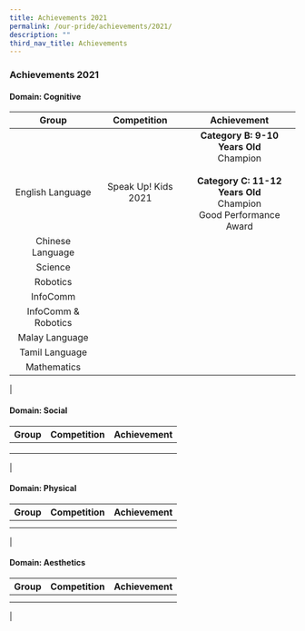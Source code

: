 ```yaml
---
title: Achievements 2021
permalink: /our-pride/achievements/2021/
description: ""
third_nav_title: Achievements
---
```

### **Achievements 2021**
#### **Domain: Cognitive**

| Group | Competition | Achievement |
|:---:|:---:|:---:|
| <br><br>English Language | <br><br>Speak Up! Kids 2021 | **Category B: 9-10 Years Old**<br>Champion<br><br>**Category C: 11-12 Years Old**<br>Champion<br>Good Performance Award |
| Chinese Language |  |  | 
| Science |  |  | 
| Robotics |  |  | 
| InfoComm |  |  | 
| InfoComm & Robotics |  |  | 
| Malay Language |  |  | 
| Tamil Language |  |  | 
| Mathematics |  |  | 
|

#### **Domain: Social**

| Group | Competition | Achievement |
|:---:|:---:|:---:|
|  |  |  | 
|  |  |  | 
|  |  |  | 
|

#### **Domain: Physical**

| Group | Competition | Achievement |
|:---:|:---:|:---:|
|  |  |  | 
|  |  |  | 
|

#### **Domain: Aesthetics**

| Group | Competition | Achievement |
|:---:|:---:|:---:|
|  |  |  |
|  |  |  | 
|